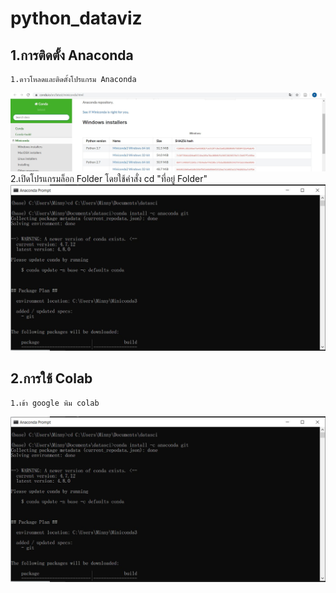 # python_dataviz
## 1.การติดตั้ง Anaconda 
    1.ดาวโหลดและติดตั้งโปรแกรม Anaconda 
![](d1.JPG)
    2.เปิดโปรแกรมล็อก Folder โดยใช้คำสั่ง cd "ที่อยู่ Folder"
![](ana1.JPG)
## 2.การใช้ Colab
    1.เข้า google พิม colab
![](ana1.JPG)
    